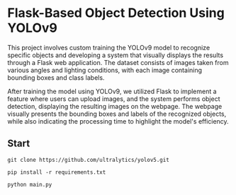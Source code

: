 # Flask-Based Object Detection Using YOLOv9
This project involves custom training the YOLOv9 model to recognize specific objects and developing a system that visually displays the results through a Flask web application. The dataset consists of images taken from various angles and lighting conditions, with each image containing bounding boxes and class labels.

After training the model using YOLOv9, we utilized Flask to implement a feature where users can upload images, and the system performs object detection, displaying the resulting images on the webpage. The webpage visually presents the bounding boxes and labels of the recognized objects, while also indicating the processing time to highlight the model's efficiency.








## Start
```
git clone https://github.com/ultralytics/yolov5.git
```

```
pip install -r requirements.txt
```

```
python main.py
```
